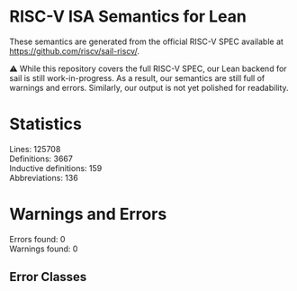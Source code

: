 # RISC-V ISA Semantics for Lean

These semantics are generated from the official RISC-V SPEC available at
https://github.com/riscv/sail-riscv/.

⚠️ While this repository covers the full RISC-V SPEC, our Lean backend for sail
is still work-in-progress. As a result, our semantics are still full of warnings
and errors. Similarly, our output is not yet polished for readability.
# Statistics

Lines: 125708  
Definitions: 3667  
Inductive definitions: 159  
Abbreviations: 136  

# Warnings and Errors

Errors found: 0  
Warnings found: 0  

## Error Classes

